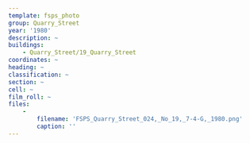 ```yaml
---
template: fsps_photo
group: Quarry_Street
year: '1980'
description: ~
buildings:
    - Quarry_Street/19_Quarry_Street
coordinates: ~
heading: ~
classification: ~
section: ~
cell: ~
film_roll: ~
files:
    -
        filename: 'FSPS_Quarry_Street_024,_No_19,_7-4-G,_1980.png'
        caption: ''
---
```

